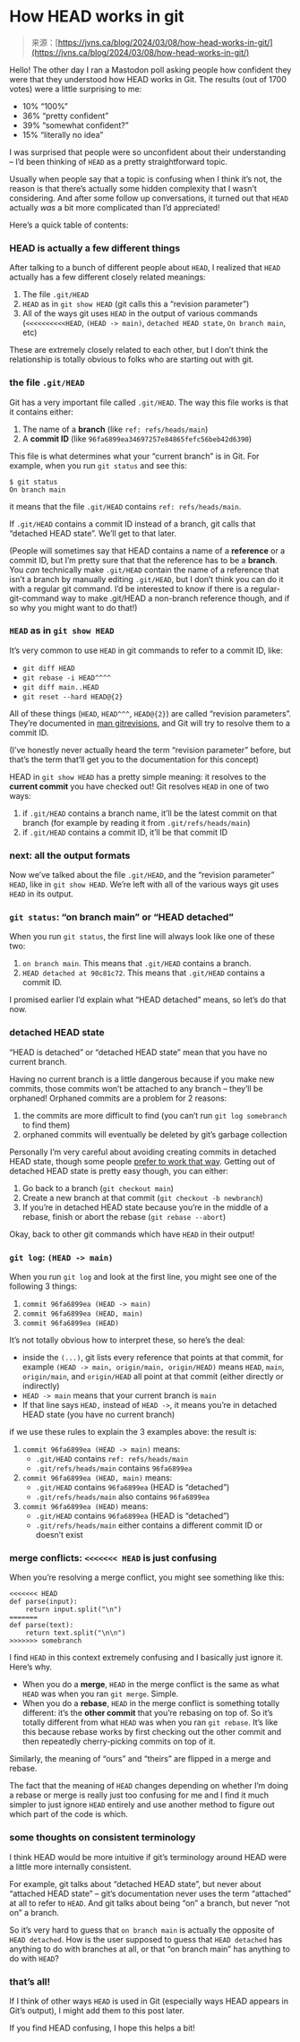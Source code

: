 <!--yml
category: 未分类
date: 2024-05-27 14:47:17
-->

# How HEAD works in git

> 来源：[https://jvns.ca/blog/2024/03/08/how-head-works-in-git/](https://jvns.ca/blog/2024/03/08/how-head-works-in-git/)

Hello! The other day I ran a Mastodon poll asking people how confident they were that they understood how HEAD works in Git. The results (out of 1700 votes) were a little surprising to me:

*   10% “100%”
*   36% “pretty confident”
*   39% “somewhat confident?”
*   15% “literally no idea”

I was surprised that people were so unconfident about their understanding – I’d been thinking of `HEAD` as a pretty straightforward topic.

Usually when people say that a topic is confusing when I think it’s not, the reason is that there’s actually some hidden complexity that I wasn’t considering. And after some follow up conversations, it turned out that `HEAD` actually *was* a bit more complicated than I’d appreciated!

Here’s a quick table of contents:

### HEAD is actually a few different things

After talking to a bunch of different people about `HEAD`, I realized that `HEAD` actually has a few different closely related meanings:

1.  The file `.git/HEAD`
2.  `HEAD` as in `git show HEAD` (git calls this a “revision parameter”)
3.  All of the ways git uses `HEAD` in the output of various commands (`<<<<<<<<<<HEAD`, `(HEAD -> main)`, `detached HEAD state`, `On branch main`, etc)

These are extremely closely related to each other, but I don’t think the relationship is totally obvious to folks who are starting out with git.

### the file `.git/HEAD`

Git has a very important file called `.git/HEAD`. The way this file works is that it contains either:

1.  The name of a **branch** (like `ref: refs/heads/main`)
2.  A **commit ID** (like `96fa6899ea34697257e84865fefc56beb42d6390`)

This file is what determines what your “current branch” is in Git. For example, when you run `git status` and see this:

```
$ git status
On branch main 
```

it means that the file `.git/HEAD` contains `ref: refs/heads/main`.

If `.git/HEAD` contains a commit ID instead of a branch, git calls that “detached HEAD state”. We’ll get to that later.

(People will sometimes say that HEAD contains a name of a **reference** or a commit ID, but I’m pretty sure that that the reference has to be a **branch**. You *can* technically make `.git/HEAD` contain the name of a reference that isn’t a branch by manually editing `.git/HEAD`, but I don’t think you can do it with a regular git command. I’d be interested to know if there is a regular-git-command way to make .git/HEAD a non-branch reference though, and if so why you might want to do that!)

### `HEAD` as in `git show HEAD`

It’s very common to use `HEAD` in git commands to refer to a commit ID, like:

*   `git diff HEAD`
*   `git rebase -i HEAD^^^^`
*   `git diff main..HEAD`
*   `git reset --hard HEAD@{2}`

All of these things (`HEAD`, `HEAD^^^`, `HEAD@{2}`) are called “revision parameters”. They’re documented in [man gitrevisions](https://git-scm.com/docs/gitrevisions), and Git will try to resolve them to a commit ID.

(I’ve honestly never actually heard the term “revision parameter” before, but that’s the term that’ll get you to the documentation for this concept)

HEAD in `git show HEAD` has a pretty simple meaning: it resolves to the **current commit** you have checked out! Git resolves `HEAD` in one of two ways:

1.  if `.git/HEAD` contains a branch name, it’ll be the latest commit on that branch (for example by reading it from `.git/refs/heads/main`)
2.  if `.git/HEAD` contains a commit ID, it’ll be that commit ID

### next: all the output formats

Now we’ve talked about the file `.git/HEAD`, and the “revision parameter” `HEAD`, like in `git show HEAD`. We’re left with all of the various ways git uses `HEAD` in its output.

### `git status`: “on branch main” or “HEAD detached”

When you run `git status`, the first line will always look like one of these two:

1.  `on branch main`. This means that `.git/HEAD` contains a branch.
2.  `HEAD detached at 90c81c72`. This means that `.git/HEAD` contains a commit ID.

I promised earlier I’d explain what “HEAD detached” means, so let’s do that now.

### detached HEAD state

“HEAD is detached” or “detached HEAD state” mean that you have no current branch.

Having no current branch is a little dangerous because if you make new commits, those commits won’t be attached to any branch – they’ll be orphaned! Orphaned commits are a problem for 2 reasons:

1.  the commits are more difficult to find (you can’t run `git log somebranch` to find them)
2.  orphaned commits will eventually be deleted by git’s garbage collection

Personally I’m very careful about avoiding creating commits in detached HEAD state, though some people [prefer to work that way](https://github.com/arxanas/git-branchless). Getting out of detached HEAD state is pretty easy though, you can either:

1.  Go back to a branch (`git checkout main`)
2.  Create a new branch at that commit (`git checkout -b newbranch`)
3.  If you’re in detached HEAD state because you’re in the middle of a rebase, finish or abort the rebase (`git rebase --abort`)

Okay, back to other git commands which have `HEAD` in their output!

### `git log`: `(HEAD -> main)`

When you run `git log` and look at the first line, you might see one of the following 3 things:

1.  `commit 96fa6899ea (HEAD -> main)`
2.  `commit 96fa6899ea (HEAD, main)`
3.  `commit 96fa6899ea (HEAD)`

It’s not totally obvious how to interpret these, so here’s the deal:

*   inside the `(...)`, git lists every reference that points at that commit, for example `(HEAD -> main, origin/main, origin/HEAD)` means `HEAD`, `main`, `origin/main`, and `origin/HEAD` all point at that commit (either directly or indirectly)
*   `HEAD -> main` means that your current branch is `main`
*   If that line says `HEAD,` instead of `HEAD ->`, it means you’re in detached HEAD state (you have no current branch)

if we use these rules to explain the 3 examples above: the result is:

1.  `commit 96fa6899ea (HEAD -> main)` means:
    *   `.git/HEAD` contains `ref: refs/heads/main`
    *   `.git/refs/heads/main` contains `96fa6899ea`
2.  `commit 96fa6899ea (HEAD, main)` means:
    *   `.git/HEAD` contains `96fa6899ea` (HEAD is “detached”)
    *   `.git/refs/heads/main` also contains `96fa6899ea`
3.  `commit 96fa6899ea (HEAD)` means:
    *   `.git/HEAD` contains `96fa6899ea` (HEAD is “detached”)
    *   `.git/refs/heads/main` either contains a different commit ID or doesn’t exist

### merge conflicts: `<<<<<<< HEAD` is just confusing

When you’re resolving a merge conflict, you might see something like this:

```
<<<<<<< HEAD
def parse(input):
    return input.split("\n")
=======
def parse(text):
    return text.split("\n\n")
>>>>>>> somebranch 
```

I find `HEAD` in this context extremely confusing and I basically just ignore it. Here’s why.

*   When you do a **merge**, `HEAD` in the merge conflict is the same as what `HEAD` was when you ran `git merge`. Simple.
*   When you do a **rebase**, `HEAD` in the merge conflict is something totally different: it’s the **other commit** that you’re rebasing on top of. So it’s totally different from what `HEAD` was when you ran `git rebase`. It’s like this because rebase works by first checking out the other commit and then repeatedly cherry-picking commits on top of it.

Similarly, the meaning of “ours” and “theirs” are flipped in a merge and rebase.

The fact that the meaning of `HEAD` changes depending on whether I’m doing a rebase or merge is really just too confusing for me and I find it much simpler to just ignore `HEAD` entirely and use another method to figure out which part of the code is which.

### some thoughts on consistent terminology

I think HEAD would be more intuitive if git’s terminology around HEAD were a little more internally consistent.

For example, git talks about “detached HEAD state”, but never about “attached HEAD state” – git’s documentation never uses the term “attached” at all to refer to `HEAD`. And git talks about being “on” a branch, but never “not on” a branch.

So it’s very hard to guess that `on branch main` is actually the opposite of `HEAD detached`. How is the user supposed to guess that `HEAD detached` has anything to do with branches at all, or that “on branch main” has anything to do with `HEAD`?

### that’s all!

If I think of other ways `HEAD` is used in Git (especially ways HEAD appears in Git’s output), I might add them to this post later.

If you find HEAD confusing, I hope this helps a bit!